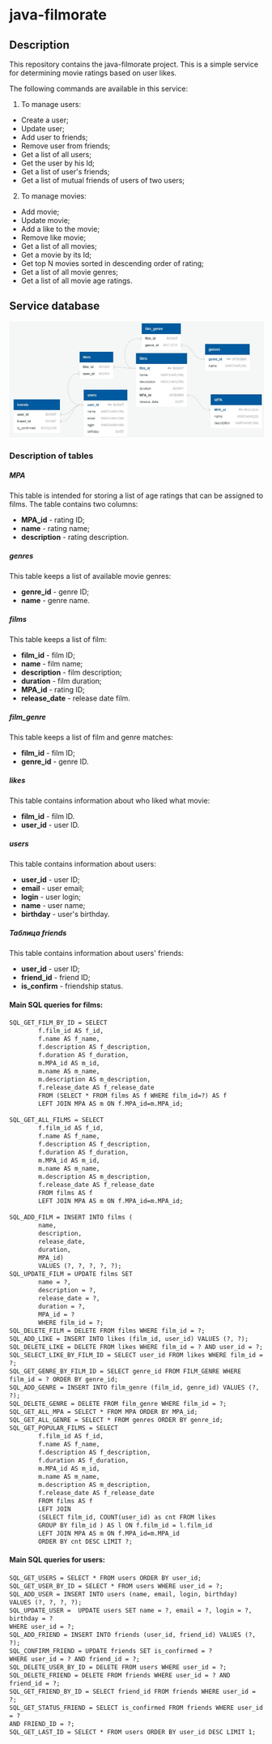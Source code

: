 # java-filmorate
## Description

This repository contains the java-filmorate project. This is a simple service for determining movie ratings based on user likes.

The following commands are available in this service:
1. To manage users:

- Create a user;
- Update user;
- Add user to friends;
- Remove user from friends;
- Get a list of all users;
- Get the user by his Id;
- Get a list of user's friends;
- Get a list of mutual friends of users of two users;

2. To manage movies:

- Add movie;
- Update movie;
- Add a like to the movie;
- Remove like movie;
- Get a list of all movies;
- Get a movie by its Id;
- Get top N movies sorted in descending order of rating;
- Get a list of all movie genres;
- Get a list of all movie age ratings.

## Service database

![ER-diagram DB](schema.png)

### Description of tables

##### *MPA*
This table is intended for storing a list of age ratings that can be assigned to films.
The table contains two columns:

- **MPA_id** - rating ID;
- **name** - rating name;
- **description** - rating description.

##### *genres*
This table keeps a list of available movie genres:

- **genre_id** - genre ID;
- **name** - genre name.

##### *films*
This table keeps a list of film:

- **film_id** - film ID;
- **name** - film name;
- **description** - film description;
- **duration** - film duration;
- **MPA_id** - rating ID;
- **release_date** - release date film.

##### *film_genre*
This table keeps a list of film and genre matches:

- **film_id** - film ID;
- **genre_id** - genre ID.

##### *likes*
This table contains information about who liked what movie:

- **film_id** - film ID.
- **user_id** - user ID.

##### *users*
This table contains information about users:

- **user_id** - user ID;
- **email** - user email;
- **login** - user login;
- **name** - user name;
- **birthday** - user's birthday.

##### Таблица *friends*
This table contains information about users' friends:

- **user_id** - user ID;
- **friend_id** - friend ID;
- **is_confirm** - friendship status.

#### Main SQL queries for films:

    SQL_GET_FILM_BY_ID = SELECT 
            f.film_id AS f_id,
            f.name AS f_name,
            f.description AS f_description,
            f.duration AS f_duration,
            m.MPA_id AS m_id,
            m.name AS m_name,
            m.description AS m_description,
            f.release_date AS f_release_date
            FROM (SELECT * FROM films AS f WHERE film_id=?) AS f
            LEFT JOIN MPA AS m ON f.MPA_id=m.MPA_id;

    SQL_GET_ALL_FILMS = SELECT 
            f.film_id AS f_id,
            f.name AS f_name,
            f.description AS f_description,
            f.duration AS f_duration,
            m.MPA_id AS m_id,
            m.name AS m_name,
            m.description AS m_description,
            f.release_date AS f_release_date
            FROM films AS f
            LEFT JOIN MPA AS m ON f.MPA_id=m.MPA_id;

    SQL_ADD_FILM = INSERT INTO films (
            name,
            description,
            release_date,
            duration,
            MPA_id) 
            VALUES (?, ?, ?, ?, ?);
    SQL_UPDATE_FILM = UPDATE films SET
            name = ?,
            description = ?,
            release_date = ?,
            duration = ?,
            MPA_id = ?
            WHERE film_id = ?;
    SQL_DELETE_FILM = DELETE FROM films WHERE film_id = ?;
    SQL_ADD_LIKE = INSERT INTO likes (film_id, user_id) VALUES (?, ?);
    SQL_DELETE_LIKE = DELETE FROM likes WHERE film_id = ? AND user_id = ?;
    SQL_SELECT_LIKE_BY_FILM_ID = SELECT user_id FROM likes WHERE film_id = ?;
    SQL_GET_GENRE_BY_FILM_ID = SELECT genre_id FROM FILM_GENRE WHERE film_id = ? ORDER BY genre_id;
    SQL_ADD_GENRE = INSERT INTO film_genre (film_id, genre_id) VALUES (?, ?);
    SQL_DELETE_GENRE = DELETE FROM film_genre WHERE film_id = ?;
    SQL_GET_ALL_MPA = SELECT * FROM MPA ORDER BY MPA_id;
    SQL_GET_ALL_GENRE = SELECT * FROM genres ORDER BY genre_id;
    SQL_GET_POPULAR_FILMS = SELECT
            f.film_id AS f_id,
            f.name AS f_name,
            f.description AS f_description,
            f.duration AS f_duration,
            m.MPA_id AS m_id,
            m.name AS m_name,
            m.description AS m_description,
            f.release_date AS f_release_date
            FROM films AS f
            LEFT JOIN
            (SELECT film_id, COUNT(user_id) as cnt FROM likes
            GROUP BY film_id ) AS l ON f.film_id = l.film_id
            LEFT JOIN MPA AS m ON f.MPA_id=m.MPA_id
            ORDER BY cnt DESC LIMIT ?;

#### Main SQL queries for users:
    SQL_GET_USERS = SELECT * FROM users ORDER BY user_id;
    SQL_GET_USER_BY_ID = SELECT * FROM users WHERE user_id = ?;
    SQL_ADD_USER = INSERT INTO users (name, email, login, birthday)
    VALUES (?, ?, ?, ?);
    SQL_UPDATE_USER =  UPDATE users SET name = ?, email = ?, login = ?,
    birthday = ?
    WHERE user_id = ?;
    SQL_ADD_FRIEND = INSERT INTO friends (user_id, friend_id) VALUES (?, ?);
    SQL_CONFIRM_FRIEND = UPDATE friends SET is_confirmed = ?
    WHERE user_id = ? AND friend_id = ?;
    SQL_DELETE_USER_BY_ID = DELETE FROM users WHERE user_id = ?;
    SQL_DELETE_FRIEND = DELETE FROM friends WHERE user_id = ? AND friend_id = ?;
    SQL_GET_FRIEND_BY_ID = SELECT friend_id FROM friends WHERE user_id = ?;
    SQL_GET_STATUS_FRIEND = SELECT is_confirmed FROM friends WHERE user_id = ?
    AND FRIEND_ID = ?;
    SQL_GET_LAST_ID = SELECT * FROM users ORDER BY user_id DESC LIMIT 1;